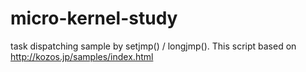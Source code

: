 # micro-kernel-study
task dispatching sample by setjmp() / longjmp(). This script based on http://kozos.jp/samples/index.html
